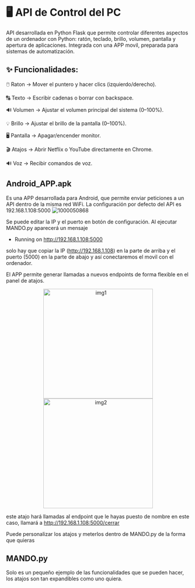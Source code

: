 # 🖥️ API de Control del PC

API desarrollada en Python Flask que permite controlar diferentes aspectos de un ordenador con Python: ratón, teclado, brillo, volumen, pantalla y apertura de aplicaciones. Integrada con una APP movil, preparada para sistemas de automatización.

## ✨ Funcionalidades:

🖱️ Raton → Mover el puntero y hacer clics (izquierdo/derecho).

🔠 Texto → Escribir cadenas o borrar con backspace.

🔊 Volumen → Ajustar el volumen principal del sistema (0–100%).

💡 Brillo → Ajustar el brillo de la pantalla (0–100%).

🖥️ Pantalla → Apagar/encender monitor.

🎬 Atajos → Abrir Netflix o YouTube directamente en Chrome.

🔊 Voz → Recibir comandos de voz.

## Android_APP.apk

Es una APP desarrollada para Android, que permite enviar peticiones a un API dentro de la misma red WiFi. 
La configuración por defecto del API es 192.168.1.108:5000
![1000050868](https://github.com/user-attachments/assets/ab76a8e4-a727-43ed-9357-4b7b666fa800)

Se puede editar la IP y el puerto en botón de configuración. Al ejecutar MANDO.py aparecerá un mensaje 

* Running on http://192.168.1.108:5000

solo hay que copiar la IP (http://192.168.1.108) en la parte de arriba y el puerto (5000) en la parte de abajo y así conectaremos el movil con el ordenador.

El APP permite generar llamadas a nuevos endpoints de forma flexible en el panel de atajos.

<p align="center">
  <img src="https://github.com/user-attachments/assets/9ffba683-8a73-454f-b26c-6e0ec7bcca94" alt="img1" width="300"/>
  <img src="https://github.com/user-attachments/assets/dfc4cc2c-3a0e-47bf-81be-af589585dcca" alt="img2" width="300"/>
</p>


este atajo hará llamadas al endpoint que le hayas puesto de nombre en este caso, llamará a http://192.168.1.108:5000/cerrar

Puede personalizar los atajos y meterlos dentro de MANDO.py de la forma que quieras

## MANDO.py

Solo es un pequeño ejemplo de las funcionalidades que se pueden hacer, los atajos son tan expandibles como uno quiera.


